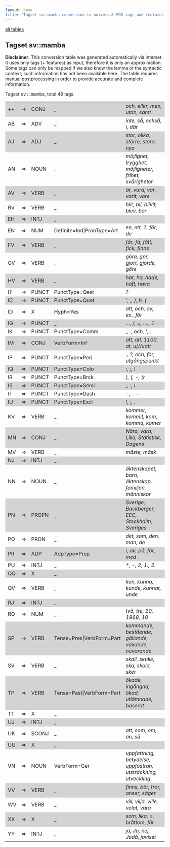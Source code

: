 ```yaml
---
layout: base
title: 'Tagset sv::mamba conversion to universal POS tags and features'
---
```


<a href="index.html">all tables</a>

## Tagset sv::mamba

**Disclaimer:**
This conversion table was generated automatically via Interset.
It uses only tags (+ features) as input, therefore it is only an approximation.
Some tags can only be mapped if we also know the lemma or the syntactic context; such information has not been available here.
The table requires manual postprocessing in order to provide accurate and complete information.

Tagset <tt>sv::mamba</tt>, total 48 tags.

<table>
  <tr style="background:lightgray"><td>++</td><td>=&gt;</td><td>CONJ</td><td>_</td><td><em>och, eller, men, utan, samt</em></td></tr>
  <tr><td>AB</td><td>=&gt;</td><td>ADV</td><td>_</td><td><em>inte, så, också, i, där</em></td></tr>
  <tr style="background:lightgray"><td>AJ</td><td>=&gt;</td><td>ADJ</td><td>_</td><td><em>stor, olika, större, stora, nya</em></td></tr>
  <tr><td>AN</td><td>=&gt;</td><td>NOUN</td><td>_</td><td><em>möjlighet, trygghet, möjligheter, frihet, svårigheter</em></td></tr>
  <tr style="background:lightgray"><td>AV</td><td>=&gt;</td><td>VERB</td><td>_</td><td><em>är, vara, var, varit, vore</em></td></tr>
  <tr><td>BV</td><td>=&gt;</td><td>VERB</td><td>_</td><td><em>blir, bli, blivit, blev, bör</em></td></tr>
  <tr style="background:lightgray"><td>EH</td><td>=&gt;</td><td>INTJ</td><td>_</td><td><em></em></td></tr>
  <tr><td>EN</td><td>=&gt;</td><td>NUM</td><td>Definite=Ind|PronType=Art</td><td><em>en, ett, 1, för, de</em></td></tr>
  <tr style="background:lightgray"><td>FV</td><td>=&gt;</td><td>VERB</td><td>_</td><td><em>får, få, fått, fick, finns</em></td></tr>
  <tr><td>GV</td><td>=&gt;</td><td>VERB</td><td>_</td><td><em>göra, gör, gjort, gjorde, görs</em></td></tr>
  <tr style="background:lightgray"><td>HV</td><td>=&gt;</td><td>VERB</td><td>_</td><td><em>har, ha, hade, haft, hava</em></td></tr>
  <tr><td>I?</td><td>=&gt;</td><td>PUNCT</td><td>PunctType=Qest</td><td><em>?</em></td></tr>
  <tr style="background:lightgray"><td>IC</td><td>=&gt;</td><td>PUNCT</td><td>PunctType=Quot</td><td><em>', ,, ), h, (</em></td></tr>
  <tr><td>ID</td><td>=&gt;</td><td>X</td><td>Hyph=Yes</td><td><em>att, och, av, ex., för</em></td></tr>
  <tr style="background:lightgray"><td>IG</td><td>=&gt;</td><td>PUNCT</td><td>_</td><td><em>..., /, =, ...., 1</em></td></tr>
  <tr><td>IK</td><td>=&gt;</td><td>PUNCT</td><td>PunctType=Comm</td><td><em>,, ., och, ', ;</em></td></tr>
  <tr style="background:lightgray"><td>IM</td><td>=&gt;</td><td>CONJ</td><td>VerbForm=Inf</td><td><em>att, atl, 1100, at, u///uatt</em></td></tr>
  <tr><td>IP</td><td>=&gt;</td><td>PUNCT</td><td>PunctType=Peri</td><td><em>., ?, och, för, utgångspunkt</em></td></tr>
  <tr style="background:lightgray"><td>IQ</td><td>=&gt;</td><td>PUNCT</td><td>PunctType=Colo</td><td><em>:, ;, !</em></td></tr>
  <tr><td>IR</td><td>=&gt;</td><td>PUNCT</td><td>PunctType=Brck</td><td><em>), (, -, (r</em></td></tr>
  <tr style="background:lightgray"><td>IS</td><td>=&gt;</td><td>PUNCT</td><td>PunctType=Semi</td><td><em>;, :, i</em></td></tr>
  <tr><td>IT</td><td>=&gt;</td><td>PUNCT</td><td>PunctType=Dash</td><td><em>-, ---</em></td></tr>
  <tr style="background:lightgray"><td>IU</td><td>=&gt;</td><td>PUNCT</td><td>PunctType=Excl</td><td><em>!, ;, .</em></td></tr>
  <tr><td>KV</td><td>=&gt;</td><td>VERB</td><td>_</td><td><em>kommer, kommit, kom, komma, komer</em></td></tr>
  <tr style="background:lightgray"><td>MN</td><td>=&gt;</td><td>CONJ</td><td>_</td><td><em>Nära, vara, Lilla, Statistisk, Dagens</em></td></tr>
  <tr><td>MV</td><td>=&gt;</td><td>VERB</td><td>_</td><td><em>måste, måsk</em></td></tr>
  <tr style="background:lightgray"><td>NJ</td><td>=&gt;</td><td>INTJ</td><td>_</td><td><em></em></td></tr>
  <tr><td>NN</td><td>=&gt;</td><td>NOUN</td><td>_</td><td><em>äktenskapet, barn, äktenskap, familjen, människor</em></td></tr>
  <tr style="background:lightgray"><td>PN</td><td>=&gt;</td><td>PROPN</td><td>_</td><td><em>Sverige, Backberger, EEC, Stockholm, Sveriges</em></td></tr>
  <tr><td>PO</td><td>=&gt;</td><td>PRON</td><td>_</td><td><em>det, som, den, man, de</em></td></tr>
  <tr style="background:lightgray"><td>PR</td><td>=&gt;</td><td>ADP</td><td>AdpType=Prep</td><td><em>i, av, på, för, med</em></td></tr>
  <tr><td>PU</td><td>=&gt;</td><td>INTJ</td><td>_</td><td><em>*, -, 2, 1., 2.</em></td></tr>
  <tr style="background:lightgray"><td>QQ</td><td>=&gt;</td><td>X</td><td>_</td><td><em></em></td></tr>
  <tr><td>QV</td><td>=&gt;</td><td>VERB</td><td>_</td><td><em>kan, kunna, kunde, kunnat, unde</em></td></tr>
  <tr style="background:lightgray"><td>RJ</td><td>=&gt;</td><td>INTJ</td><td>_</td><td><em></em></td></tr>
  <tr><td>RO</td><td>=&gt;</td><td>NUM</td><td>_</td><td><em>två, tre, 20, 1968, 10</em></td></tr>
  <tr style="background:lightgray"><td>SP</td><td>=&gt;</td><td>VERB</td><td>Tense=Pres|VerbForm=Part</td><td><em>kommande, bestående, gällande, växande, nuvarande</em></td></tr>
  <tr><td>SV</td><td>=&gt;</td><td>VERB</td><td>_</td><td><em>skall, skulle, ska, skola, sker</em></td></tr>
  <tr style="background:lightgray"><td>TP</td><td>=&gt;</td><td>VERB</td><td>Tense=Past|VerbForm=Part</td><td><em>ökade, ingångna, ökad, utlämnade, baserat</em></td></tr>
  <tr><td>TT</td><td>=&gt;</td><td>X</td><td>_</td><td><em></em></td></tr>
  <tr style="background:lightgray"><td>UJ</td><td>=&gt;</td><td>INTJ</td><td>_</td><td><em></em></td></tr>
  <tr><td>UK</td><td>=&gt;</td><td>SCONJ</td><td>_</td><td><em>att, som, om, än, så</em></td></tr>
  <tr style="background:lightgray"><td>UU</td><td>=&gt;</td><td>X</td><td>_</td><td><em></em></td></tr>
  <tr><td>VN</td><td>=&gt;</td><td>NOUN</td><td>VerbForm=Ger</td><td><em>uppfattning, betydelse, uppfostran, utsträckning, utveckling</em></td></tr>
  <tr style="background:lightgray"><td>VV</td><td>=&gt;</td><td>VERB</td><td>_</td><td><em>finns, bör, tror, anser, säger</em></td></tr>
  <tr><td>WV</td><td>=&gt;</td><td>VERB</td><td>_</td><td><em>vill, vilja, ville, velat, vara</em></td></tr>
  <tr style="background:lightgray"><td>XX</td><td>=&gt;</td><td>X</td><td>_</td><td><em>som, lika, =, bråttom, för</em></td></tr>
  <tr><td>YY</td><td>=&gt;</td><td>INTJ</td><td>_</td><td><em>ja, Jo, nej, Jodå, javisst</em></td></tr>
</table>

